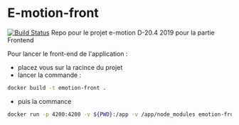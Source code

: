 # E-motion-front

[![Build Status](https://travis-ci.com/faycalBordjah/E-motion-front.svg?branch=master)](https://travis-ci.org/faycalBordjah/E-motion-front)
Repo pour le projet e-motion D-20.4 2019 pour la partie Frontend


Pour lancer le front-end de l'application :

* placez vous sur la racince du projet
* lancer la commande :
```bash
docker build -t emotion-front .
```
* puis la commance 

```bash
docker run -p 4200:4200 -v ${PWD}:/app -v /app/node_modules emotion-front
```
